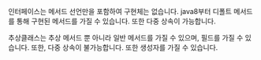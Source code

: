 인터페이스는 메서드 선언만을 포함하여 구현체는 없습니다. java8부터 디폴트 메서드를 통해 구현된 메서드를 가질 수 있습니다. 또한 다중 상속이 가능합니다.

추상클래스는 추상 메서드 뿐 아니라 일반 메서드를 가질 수 있으며, 필드를 가질 수 있습니다. 또한, 다중 상속이 불가능합니다. 또한 생성자를 가질 수 있습니다.